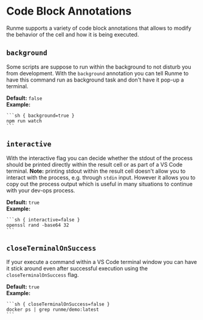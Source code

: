 
# Code Block Annotations

Runme supports a variety of code block annotations that allows to modify the behavior of the cell and how it is being executed.

## `background`

Some scripts are suppose to run within the background to not disturb you from development. With the `background` annotation you can tell Runme to have this command run as background task and don't have it pop-up a terminal.

__Default:__ `false`<br />
__Example:__

    ```sh { background=true }
    npm run watch
    ```

## `interactive`

With the interactive flag you can decide whether the stdout of the process should be printed directly within the result cell or as part of a VS Code terminal. __Note:__ printing stdout within the result cell doesn't allow you to interact with the process, e.g. through `stdin` input. However it allows you to copy out the process output which is useful in many situations to continue with your dev-ops process.

__Default:__ `true`<br />
__Example:__

    ```sh { interactive=false }
    openssl rand -base64 32
    ```

## `closeTerminalOnSuccess`

If your execute a command within a VS Code terminal window you can have it stick around even after successful execution using the `closeTerminalOnSuccess` flag.

__Default:__ `true`<br />
__Example:__

    ```sh { closeTerminalOnSuccess=false }
    docker ps | grep runme/demo:latest
    ```
